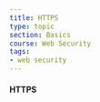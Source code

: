 ```yaml
---
title: HTTPS
type: topic
section: Basics
course: Web Security
tags:
- web security
---
```

#### HTTPS









